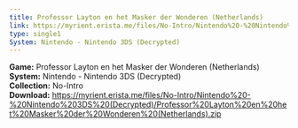 ```yaml
---
title: Professor Layton en het Masker der Wonderen (Netherlands)
link: https://myrient.erista.me/files/No-Intro/Nintendo%20-%20Nintendo%203DS%20(Decrypted)/Professor%20Layton%20en%20het%20Masker%20der%20Wonderen%20(Netherlands).zip
type: single1
System: Nintendo - Nintendo 3DS (Decrypted)
---
```

<b>Game:</b> Professor Layton en het Masker der Wonderen (Netherlands)<br>
<b>System:</b> Nintendo - Nintendo 3DS (Decrypted)<br>
<b>Collection:</b> No-Intro<br>
<b>Download:</b> https://myrient.erista.me/files/No-Intro/Nintendo%20-%20Nintendo%203DS%20(Decrypted)/Professor%20Layton%20en%20het%20Masker%20der%20Wonderen%20(Netherlands).zip